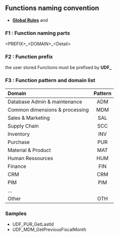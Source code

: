 ## Functions naming convention

- **[Global Rules](GlobalRules.md)** and

### F1 : Function naming parts
\<PREFIX\>\_\<DOMAIN\>\_\<Detail\>

### F2 : Function prefix
the user stored Functions must be prefixed by **UDF\_**

### F3 : Function pattern and domain list
|	Domain	|	Pattern	|
|	:---	|	:---:	|
|	Database Admin & maintenance	|	ADM	|
|	Common dimensions & processing	|	MDM	|
|	Sales & Marketing	|	SAL	|
|	Supply Chain	|	SCC	|
|	Inventory	|	INV	|
|	Purchase	|	PUR	|
|	Material & Product	|	MAT	|
|	Human Ressources	|	HUM	|
|	Finance	|	FIN	|
|	CRM	|	CRM	|
|	PIM	|	PIM	|
|	…	|		|
|	Other	|	OTH	|


### Samples

- UDF_PUR_GetLastId
- UDF_MDM_GetPreviousFiscalMonth

